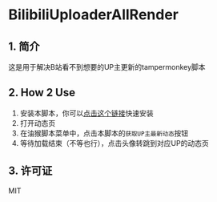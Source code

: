 # BilibiliUploaderAllRender

## 1. 简介

这是用于解决B站看不到想要的UP主更新的tampermonkey脚本

## 2. How 2 Use

   1. 安装本脚本，你可以[点击这个链接](https://raw.githubusercontent.com/moran0710/BilibiliUploaderAllRender/main/user.js)快速安装
   2. 打开动态页
   3. 在油猴脚本菜单中，点击本脚本的`获取UP主最新动态`按钮
   4. 等待加载结束（不等也行），点击头像转跳到对应UP的动态页

## 3. 许可证

MIT
